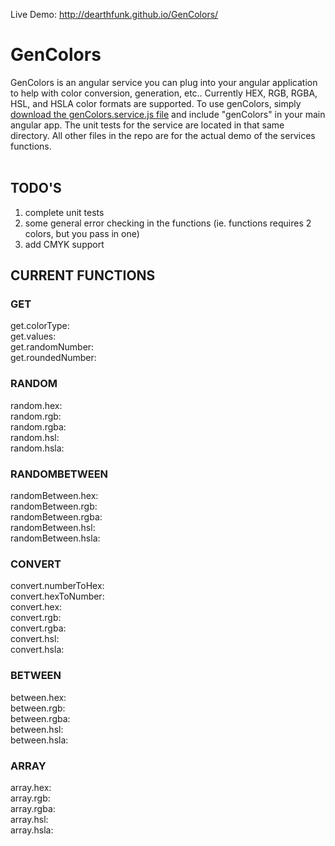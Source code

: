 Live Demo: <a href="http://dearthfunk.github.io/GenColors/" target="_new">http://dearthfunk.github.io/GenColors/</a>

# GenColors
GenColors is an angular service you can plug into your angular application to help with color conversion, generation, etc.. Currently HEX, RGB, RGBA, HSL, and HSLA color formats are supported. To use genColors, simply <a href="/js/genColors.service.js">download the genColors.service.js file</a> and include "genColors" in your main angular app. The unit tests for the service are located in that same directory. All other files in the repo are for the actual demo of the services functions.
<br><br>
## TODO'S ##
1) complete unit tests<br>
2) some general error checking in the functions (ie. functions requires 2 colors, but you pass in one)<br>
3) add CMYK support<br>

## CURRENT FUNCTIONS ##

### GET ###
get.colorType:<br>
get.values:<br>
get.randomNumber:<br>
get.roundedNumber:<br>

### RANDOM ###
random.hex:<br>
random.rgb:<br>
random.rgba:<br>
random.hsl:<br>
random.hsla:<br>

### RANDOMBETWEEN ###
randomBetween.hex:<br>
randomBetween.rgb:<br>
randomBetween.rgba:<br>
randomBetween.hsl:<br>
randomBetween.hsla:<br>

### CONVERT ###
convert.numberToHex:<br>
convert.hexToNumber:<br>
convert.hex:<br>
convert.rgb:<br>
convert.rgba:<br>
convert.hsl:<br>
convert.hsla:<br>

### BETWEEN ###
between.hex:<br>
between.rgb:<br>
between.rgba:<br>
between.hsl:<br>
between.hsla:<br>

### ARRAY ###
array.hex:<br>
array.rgb:<br>
array.rgba:<br>
array.hsl:<br>
array.hsla:<br>
